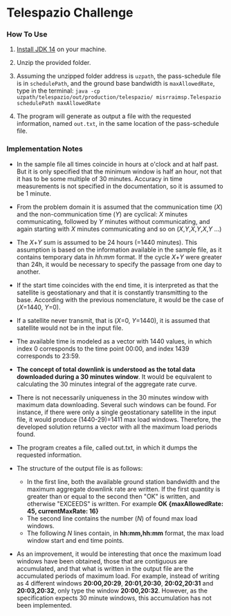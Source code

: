 # Telespazio Challenge

### How To Use
1. [Install JDK 14](https://docs.oracle.com/en/java/javase/14/install/index.html) on your machine.

2. Unzip the provided folder.

3. Assuming the unzipped folder address is `uzpath`, the pass-schedule file is in `schedulePath`, and the ground base bandwidth is `maxAllowedRate`, type in the terminal: 
`java -cp uzpath/telespazio/out/production/telespazio/ misrraimsp.Telespazio schedulePath maxAllowedRate`

4. The program will generate as output a file with the requested information, named `out.txt`, in the same location of the pass-schedule file.

### Implementation Notes

- In the sample file all times coincide in hours at o'clock and at half past. But it is only specified that the minimum window is half an hour, not that it has to be some multiple of 30 minutes. Accuracy in time measurements is not specified in the documentation, so it is assumed to be 1 minute.

- From the problem domain it is assumed that the communication time (*X*) and the non-communication time (*Y*) are cyclical: *X* minutes communicating, followed by *Y* minutes without communicating, and again starting with *X* minutes communicating and so on (*X*,*Y*,*X*,*Y*,*X*,*Y* ...)

- The *X*+*Y* sum is assumed to be 24 hours (=1440 minutes). This assumption is based on the information available in the sample file, as it contains temporary data in *hh:mm* format. If the cycle *X*+*Y* were greater than 24h, it would be necessary to specify the passage from one day to another.

- If the start time coincides with the end time, it is interpreted as that the satellite is geostationary and that it is constantly transmitting to the base. According with the previous nomenclature, it would be the case of (*X*=1440, *Y*=0).

- If a satellite never transmit, that is (*X*=0, *Y*=1440), it is assumed that satellite would not be in the input file.

- The available time is modeled as a vector with 1440 values, in which index 0 corresponds to the time point 00:00, and index 1439 corresponds to 23:59.

- **The concept of total downlink is understood as the total data downloaded during a 30 minutes window**. It would be equivalent to calculating the 30 minutes integral of the aggregate rate curve.

- There is not necessarily uniqueness in the 30 minutes window with maximum data downloading. Several such windows can be found. For instance, if there were only a single geostationary satellite in the input file, it would produce (1440-29)=1411 max load windows. Therefore, the developed solution returns a vector with all the maximum load periods found.

- The program creates a file, called out.txt, in which it dumps the requested information.

- The structure of the output file is as follows:
	- In the first line, both the available ground station bandwidth and the maximum aggregate downlink rate are written. If the first quantity is greater than or equal to the second then "OK" is written, and otherwise "EXCEEDS" is written. For example **OK {maxAllowedRate: 45, currentMaxRate: 16}**
	- The second line contains the number (*N*) of found max load windows.
	- The following *N* lines contain, in **hh:mm,hh:mm** format, the max load window start and end time points.
	
- As an improvement, it would be interesting that once the maximum load windows have been obtained, those that are contiguous are accumulated, and that what is written in the output file are the accumulated periods of maximum load. For example, instead of writing as 4 different windows **20:00,20:29**, **20:01,20:30**, **20:02,20:31** and **20:03,20:32**, only type the window **20:00,20:32**. However, as the specification expects 30 minute windows, this accumulation has not been implemented.


